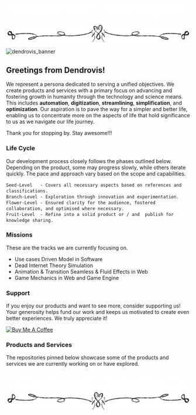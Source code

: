 ![dendrovis_divider_header_dark_mode](./README.assets/dendrovis_divider_header_dark_mode.png#gh-dark-mode-only)
![dendrovis_divider_header_light_mode](./README.assets/dendrovis_divider_header_light_mode.png#gh-light-mode-only)

![dendrovis_banner](./README.assets/dendrovis_banner.gif)

## Greetings from Dendrovis!

We represent a persona dedicated to serving a unified objectives. We create products and services with a primary focus on advancing and fostering growth in humanity through the technology and science means. This includes **automation**, **digitization**, **streamlining**, **simplification**, and **optimization**. Our aspiration is to pave the way for a simpler and better life, enabling us to concentrate more on the aspects of life that hold significance to us as we navigate our life journey.

Thank you for stopping by. Stay awesome!!!

### Life Cycle
Our development process closely follows the phases outlined below. Depending on the product, some may progress slowly, while others iterate quickly. The pace and approach vary based on the scope and capabilities.

```
Seed-Level   - Covers all necessary aspects based on references and classifications.
Branch-Level - Exploration through innovation and experimentation.
Flower-Level - Ensured clarity for the audience, fostered collaboration, and optimised where necessary.
Fruit-Level  - Refine into a solid product or / and  publish for knowledge sharing.
```
### Missions
These are the tracks we are currently focusing on.

- Use cases Driven Model in Software
- Dead Internet Theory Simulation
- Animation & Transition Seamless & Fluid Effects in Web
- Game Mechanics in Web and Game Engine

### Support
If you enjoy our products and want to see more, consider supporting us! Your generosity helps fund our work and keeps us motivated to create even better experiences. We truly appreciate it!

<a href="https://www.buymeacoffee.com/dendrovis" target="_blank"><img src="https://cdn.buymeacoffee.com/buttons/default-orange.png" alt="Buy Me A Coffee" height="41" width="174"></a>

### Products and Services

The repositories pinned below showcase some of the products and services we are currently working on or have explored.

![dendrovis_divider_footer_dark_mode](./README.assets/dendrovis_divider_footer_dark_mode.png#gh-dark-mode-only)
![dendrovis_divider_footer_light_mode](./README.assets/dendrovis_divider_footer_light_mode.png#gh-light-mode-only)
